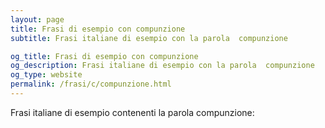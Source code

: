 ```yaml
---
layout: page
title: Frasi di esempio con compunzione 
subtitle: Frasi italiane di esempio con la parola  compunzione

og_title: Frasi di esempio con compunzione 
og_description: Frasi italiane di esempio con la parola  compunzione
og_type: website
permalink: /frasi/c/compunzione.html
---
```


Frasi italiane di esempio contenenti la parola compunzione:


